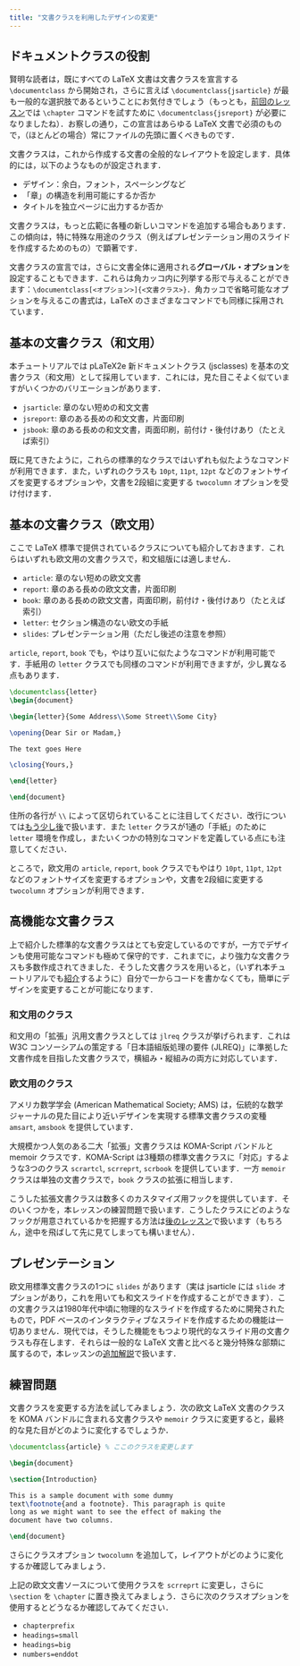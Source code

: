 ```yaml
---
title: "文書クラスを利用したデザインの変更"
---
```


## ドキュメントクラスの役割

賢明な読者は，既にすべての LaTeX 文書は文書クラスを宣言する `\documentclass` から開始され，さらに言えば `\documentclass{jsarticle}` が最も一般的な選択肢であるということにお気付きでしょう（もっとも，[前回のレッスン](lesson-04)では `\chapter` コマンドを試すために `\documentclass{jsreport}` が必要になりましたね）．お察しの通り，この宣言はあらゆる LaTeX 文書で必須のもので，（ほとんどの場合）常にファイルの先頭に置くべきものです．

文書クラスは，これから作成する文書の全般的なレイアウトを設定します．具体的には，以下のようなものが設定されます．

* デザイン：余白，フォント，スペーシングなど
* 「章」の構造を利用可能にするか否か
* タイトルを独立ページに出力するか否か

文書クラスは，もっと広範に各種の新しいコマンドを追加する場合もあります．この傾向は，特に特殊な用途のクラス（例えばプレゼンテーション用のスライドを作成するためのもの）で顕著です．

文書クラスの宣言では，さらに文書全体に適用される**グローバル・オプション**を設定することもできます．これらは角カッコ内に列挙する形で与えることができます：`\documentclass[<オプション>]{<文書クラス>}`．角カッコで省略可能なオプションを与えるこの書式は，LaTeX のさまざまなコマンドでも同様に採用されています．

## 基本の文書クラス（和文用）

本チュートリアルでは pLaTeX2e 新ドキュメントクラス (jsclasses) を基本の文書クラス（和文用）として採用しています．これには，見た目こそよく似ていますがいくつかのバリエーションがあります．

* `jsarticle`: 章のない短めの和文文書
* `jsreport`: 章のある長めの和文文書，片面印刷
* `jsbook`: 章のある長めの和文文書，両面印刷，前付け・後付けあり（たとえば索引）

既に見てきたように，これらの標準的なクラスではいずれも似たようなコマンドが利用できます．また，いずれのクラスも `10pt`, `11pt`, `12pt` などのフォントサイズを変更するオプションや，文書を2段組に変更する `twocolumn` オプションを受け付けます．

<!-- TODO: LaTeX 標準の文書クラス（欧文用）もここで扱うべきか再検討 -->

## 基本の文書クラス（欧文用）

ここで LaTeX 標準で提供されているクラスについても紹介しておきます．これらはいずれも欧文用の文書クラスで，和文組版には適しません．

* `article`: 章のない短めの欧文文書
* `report`: 章のある長めの欧文文書，片面印刷
* `book`: 章のある長めの欧文文書，両面印刷，前付け・後付けあり（たとえば索引）
* `letter`: セクション構造のない欧文の手紙
* `slides`: プレゼンテーション用（ただし後述の注意を参照）

`article`, `report`, `book` でも，やはり互いに似たようなコマンドが利用可能です．手紙用の `letter` クラスでも同様のコマンドが利用できますが，少し異なる点もあります．

```latex
\documentclass{letter}
\begin{document}

\begin{letter}{Some Address\\Some Street\\Some City}

\opening{Dear Sir or Madam,}

The text goes Here

\closing{Yours,}

\end{letter}

\end{document}
```

住所の各行が `\\` によって区切られていることに注目してください．改行については[もう少し後](lesson-11)で扱います．また `letter` クラスが1通の「手紙」のために `letter` 環境を作成し，またいくつかの特別なコマンドを定義している点にも注意してください．

ところで，欧文用の `article`, `report`, `book` クラスでもやはり `10pt`, `11pt`, `12pt` などのフォントサイズを変更するオプションや，文書を2段組に変更する `twocolumn` オプションが利用できます．

## 高機能な文書クラス

上で紹介した標準的な文書クラスはとても安定しているのですが，一方でデザインも使用可能なコマンドも極めて保守的です．これまでに，より強力な文書クラスも多数作成されてきました．そうした文書クラスを用いると，（いずれ本チュートリアルでも[紹介](lesson-11)するように）自分で一からコードを書かなくても，簡単にデザインを変更することが可能になります．

### 和文用のクラス

和文用の「拡張」汎用文書クラスとしては `jlreq` クラスが挙げられます．これは W3C コンソーシアムの策定する「日本語組版処理の要件 (JLREQ)」に準拠した文書作成を目指した文書クラスで，横組み・縦組みの両方に対応しています．

### 欧文用のクラス

アメリカ数学学会 (American Mathematical Society; AMS) は，伝統的な数学ジャーナルの見た目により近いデザインを実現する標準文書クラスの変種 `amsart`, `amsbook` を提供しています．

大規模かつ人気のある二大「拡張」文書クラスは KOMA-Script バンドルと memoir クラスです．KOMA-Script は3種類の標準文書クラスに「対応」するような3つのクラス `scrartcl`, `scrreprt`, `scrbook` を提供しています．一方 `memoir` クラスは単独の文書クラスで，`book` クラスの拡張に相当します．

こうした拡張文書クラスは数多くのカスタマイズ用フックを提供しています．そのいくつかを，本レッスンの練習問題で扱います．こうしたクラスにどのようなフックが用意されているかを把握する方法は[後のレッスン](lesson-15)で扱います（もちろん，途中を飛ばして先に見てしまっても構いません）．

## プレゼンテーション

欧文用標準文書クラスの1つに `slides` があります（実は jsarticle には `slide` オプションがあり，これを用いても和文スライドを作成することができます）．この文書クラスは1980年代中頃に物理的なスライドを作成するために開発されたもので，PDF ベースのインタラクティブなスライドを作成するための機能は一切ありません．現代では，そうした機能をもつより現代的なスライド用の文書クラスも存在します．それらは一般的な LaTeX 文書と比べると幾分特殊な部類に属するので，本レッスンの[追加解説](more-05)で扱います．

## 練習問題

文書クラスを変更する方法を試してみましょう．次の欧文 LaTeX 文書のクラスを KOMA バンドルに含まれる文書クラスや `memoir` クラスに変更すると，最終的な見た目がどのように変化するでしょうか．

```latex
\documentclass{article} % ここのクラスを変更します

\begin{document}

\section{Introduction}

This is a sample document with some dummy
text\footnote{and a footnote}. This paragraph is quite
long as we might want to see the effect of making the
document have two columns.

\end{document}
```

さらにクラスオプション `twocolumn` を追加して，レイアウトがどのように変化するか確認してみましょう．

上記の欧文文書ソースについて使用クラスを `scrreprt` に変更し，さらに `\section` を `\chapter` に置き換えてみましょう．さらに次のクラスオプションを使用するとどうなるか確認してみてください．

- `chapterprefix`
- `headings=small`
- `headings=big`
- `numbers=enddot`
